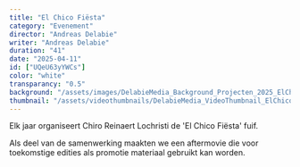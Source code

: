 ```yaml
---
title: "El Chico Fiësta"
category: "Evenement"
director: "Andreas Delabie"
writer: "Andreas Delabie"
duration: "41"
date: "2025-04-11"
id: ["UQeU63yYWCs"]
color: "white"
transparancy: "0.5"
background: "/assets/images/DelabieMedia_Background_Projecten_2025_ElChicoFiesta.webp"
thumbnail: "/assets/videothumbnails/DelabieMedia_VideoThumbnail_ElChicoFiesta2025.webp"
---
```

Elk jaar organiseert Chiro Reinaert Lochristi de 'El Chico Fiësta' fuif.

Als deel van de samenwerking maakten we een aftermovie die voor toekomstige edities als promotie materiaal gebruikt kan worden.